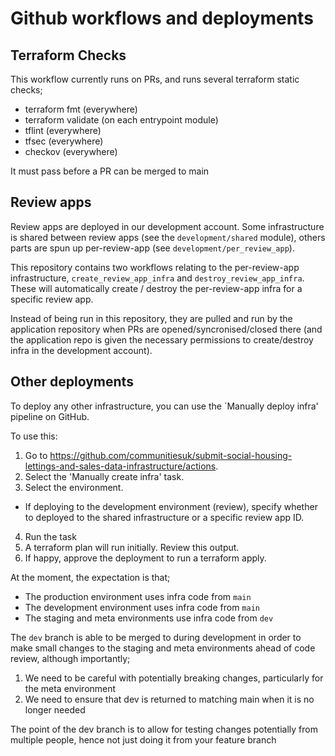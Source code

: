 # Github workflows and deployments

## Terraform Checks

This workflow currently runs on PRs, and runs several terraform static checks;
* terraform fmt (everywhere)
* terraform validate (on each entrypoint module)
* tflint (everywhere)
* tfsec (everywhere)
* checkov (everywhere)

It must pass before a PR can be merged to main

## Review apps

Review apps are deployed in our development account. Some infrastructure is shared between review apps (see the `development/shared` module), others parts are spun up per-review-app (see `development/per_review_app`).

This repository contains two workflows relating to the per-review-app infrastructure, `create_review_app_infra` and `destroy_review_app_infra`. These will automatically create / destroy the per-review-app infra for a specific review app.

Instead of being run in this repository, they are pulled and run by the application repository when PRs are opened/syncronised/closed there (and the application repo is given the necessary permissions to create/destroy infra in the development account).

## Other deployments

To deploy any other infrastructure, you can use the `Manually deploy infra' pipeline on GitHub.

To use this:
1. Go to https://github.com/communitiesuk/submit-social-housing-lettings-and-sales-data-infrastructure/actions.
2. Select the 'Manually create infra' task.
3. Select the environment.
  - If deploying to the development environment (review), specify whether to deployed to the shared infrastructure or a specific review app ID.
4. Run the task
5. A terraform plan will run initially. Review this output.
6. If happy, approve the deployment to run a terraform apply.

At the moment, the expectation is that;
* The production environment uses infra code from `main`
* The development environment uses infra code from `main`
* The staging and meta environments use infra code from `dev`

The `dev` branch is able to be merged to during development in order to make small changes to the staging and meta environments ahead of code review, although importantly;
1. We need to be careful with potentially breaking changes, particularly for the meta environment
1. We need to ensure that dev is returned to matching main when it is no longer needed

The point of the dev branch is to allow for testing changes potentially from multiple people, hence not just doing it from your feature branch